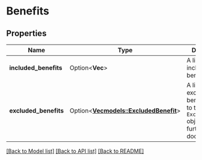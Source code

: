 # Benefits

## Properties

Name | Type | Description | Notes
------------ | ------------- | ------------- | -------------
**included_benefits** | Option<**Vec<String>**> | A list of included benefits. | [optional]
**excluded_benefits** | Option<[**Vec<models::ExcludedBenefit>**](ExcludedBenefit.md)> | A list of excluded benefits. Refer to the `ExcludeBenefit` object for further documentation. | [optional]

[[Back to Model list]](../README.md#documentation-for-models) [[Back to API list]](../README.md#documentation-for-api-endpoints) [[Back to README]](../README.md)


